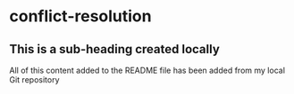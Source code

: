 # conflict-resolution

## This is a sub-heading created locally

All of this content added to the README file has been added from my local Git repository
